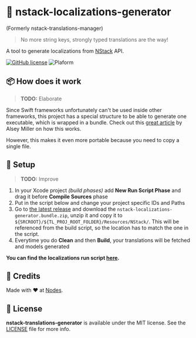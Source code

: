 # 💬 nstack-localizations-generator
(Formerly nstack-translations-manager)

> No more string keys, strongly typed translations are the way!

A tool to generate localizations from [NStack](http://nstack.io) API. 

[![GitHub license](https://img.shields.io/badge/license-MIT-blue.svg)](https://github.com/nodes-ios/nstack-localizations-generator/blob/master/LICENSE)
![Plaform](https://img.shields.io/badge/platform-osx-lightgrey.svg)

## 📦 How does it work
> **TODO:** Elaborate  

Since Swift frameworks unfortunately can't be used inside other frameworks, this project has a special structure to be able to generate one executable, which is wrapped in a bundle. Check out this [great article](https://colemancda.github.io/programming/2015/02/12/embedded-swift-frameworks-osx-command-line-tools/) by Alsey Miller on how this works. 

However, this makes it even more portable because you need to copy a single file.

## 🔧 Setup
> **TODO:** Improve

1. In your Xcode project *(build phases)* add **New Run Script Phase** and drag it before **Compile Sources** phase
2. Put in the script below and change your project specific IDs and Paths
3. Go to [the latest release](https://github.com/nodes-ios/nstack-localizations-generator/releases) and download the `nstack-localizations-generator.bundle.zip`, unzip it and copy it to `${SRCROOT}/${TL_PROJ_ROOT_FOLDER}/Resources/NStack/`. This will be referenced from the build script, so the location has to match the one in the script.
4. Everytime you do **Clean** and then **Build**, your translations will be fetched and models generated

**You can find the localizations run script [here](translations_script.sh).**

## 👥 Credits
Made with ❤️ at [Nodes](http://nodesagency.com).

## 📄 License
**nstack-translations-generator** is available under the MIT license. See the [LICENSE](https://github.com/nodes-ios/nstack-localizations-generator/blob/master/LICENSE) file for more info.
